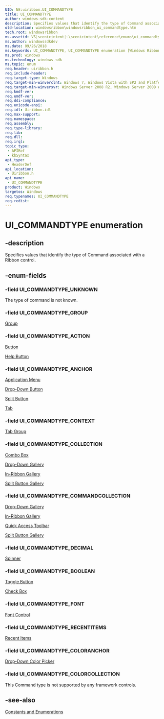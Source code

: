 ```yaml
---
UID: NE:uiribbon.UI_COMMANDTYPE
title: UI_COMMANDTYPE
author: windows-sdk-content
description: Specifies values that identify the type of Command associated with a Ribbon control.
old-location: windowsribbon\windowsribbon_ui_commandtype.htm
tech.root: windowsribbon
ms.assetid: VS|scenicintent|~\scenicintent\reference\enums\ui_commandtype.htm
ms.author: windowssdkdev
ms.date: 09/26/2018
ms.keywords: UI_COMMANDTYPE, UI_COMMANDTYPE enumeration [Windows Ribbon], UI_COMMANDTYPE_ACTION, UI_COMMANDTYPE_ANCHOR, UI_COMMANDTYPE_BOOLEAN, UI_COMMANDTYPE_COLLECTION, UI_COMMANDTYPE_COLORANCHOR, UI_COMMANDTYPE_COLORCOLLECTION, UI_COMMANDTYPE_COMMANDCOLLECTION, UI_COMMANDTYPE_CONTEXT, UI_COMMANDTYPE_DECIMAL, UI_COMMANDTYPE_FONT, UI_COMMANDTYPE_GROUP, UI_COMMANDTYPE_RECENTITEMS, UI_COMMANDTYPE_UNKNOWN, scenicintent_UI_COMMANDTYPE, uiribbon/UI_COMMANDTYPE, uiribbon/UI_COMMANDTYPE_ACTION, uiribbon/UI_COMMANDTYPE_ANCHOR, uiribbon/UI_COMMANDTYPE_BOOLEAN, uiribbon/UI_COMMANDTYPE_COLLECTION, uiribbon/UI_COMMANDTYPE_COLORANCHOR, uiribbon/UI_COMMANDTYPE_COLORCOLLECTION, uiribbon/UI_COMMANDTYPE_COMMANDCOLLECTION, uiribbon/UI_COMMANDTYPE_CONTEXT, uiribbon/UI_COMMANDTYPE_DECIMAL, uiribbon/UI_COMMANDTYPE_FONT, uiribbon/UI_COMMANDTYPE_GROUP, uiribbon/UI_COMMANDTYPE_RECENTITEMS, uiribbon/UI_COMMANDTYPE_UNKNOWN, windowsribbon.windowsribbon_ui_commandtype
ms.prod: windows
ms.technology: windows-sdk
ms.topic: enum
req.header: uiribbon.h
req.include-header: 
req.target-type: Windows
req.target-min-winverclnt: Windows 7, Windows Vista with SP2 and Platform Update for Windows Vista [desktop apps only]
req.target-min-winversvr: Windows Server 2008 R2, Windows Server 2008 with SP2 and Platform Update for Windows Server 2008 [desktop apps only]
req.kmdf-ver: 
req.umdf-ver: 
req.ddi-compliance: 
req.unicode-ansi: 
req.idl: Uiribbon.idl
req.max-support: 
req.namespace: 
req.assembly: 
req.type-library: 
req.lib: 
req.dll: 
req.irql: 
topic_type:
 - APIRef
 - kbSyntax
api_type:
 - HeaderDef
api_location:
 - Uiribbon.h
api_name:
 - UI_COMMANDTYPE
product: Windows
targetos: Windows
req.typenames: UI_COMMANDTYPE
req.redist: 
---
```


# UI_COMMANDTYPE enumeration


## -description


Specifies values that identify the type of Command associated with a Ribbon control.


## -enum-fields




### -field UI_COMMANDTYPE_UNKNOWN

The type of command is not known.


### -field UI_COMMANDTYPE_GROUP


<a href="https://msdn.microsoft.com/5d098d3f-a4ee-4f76-8c81-832d0c49cb80">Group</a>



### -field UI_COMMANDTYPE_ACTION


<a href="https://msdn.microsoft.com/6d4aa571-dbea-4139-a6b7-45a85595dd04">Button</a>



<a href="https://msdn.microsoft.com/5f08a8b2-bc83-4256-bcc4-aecfbd07ea51">Help Button</a>



### -field UI_COMMANDTYPE_ANCHOR


<a href="https://msdn.microsoft.com/5be93a5b-277b-44c1-be24-a0598a140bfc">Application Menu</a>



<a href="https://msdn.microsoft.com/41c5da07-43f7-4544-83be-248941cb8633">Drop-Down Button</a>



<a href="https://msdn.microsoft.com/0939b3be-fa88-4864-8096-a664ab2e97b5">Split Button</a>



<a href="https://msdn.microsoft.com/7315ca96-73c8-4ea1-bce0-172ebc4dd43a">Tab</a>



### -field UI_COMMANDTYPE_CONTEXT


<a href="https://msdn.microsoft.com/5b74ff46-2543-43f3-ab42-dab1bc67a75e">Tab Group</a>



### -field UI_COMMANDTYPE_COLLECTION


<a href="https://msdn.microsoft.com/6b7de2ec-dcb7-44cb-b01f-db1ba0643499">Combo Box</a>



<a href="https://msdn.microsoft.com/10644e10-f903-49f6-aecd-1a63d97fe447">Drop-Down Gallery</a>



<a href="https://msdn.microsoft.com/d608dd0d-a0af-49a6-a129-7115195c0df2">In-Ribbon Gallery</a>



<a href="https://msdn.microsoft.com/c0fcfe72-d2e9-465d-941a-b3832b36b8c2">Split Button Gallery</a>



### -field UI_COMMANDTYPE_COMMANDCOLLECTION


<a href="https://msdn.microsoft.com/10644e10-f903-49f6-aecd-1a63d97fe447">Drop-Down Gallery</a>



<a href="https://msdn.microsoft.com/d608dd0d-a0af-49a6-a129-7115195c0df2">In-Ribbon Gallery</a>



<a href="https://msdn.microsoft.com/b2adf4e9-0de1-4c4d-9293-693d0f7cf6fe">Quick Access Toolbar</a>



<a href="https://msdn.microsoft.com/c0fcfe72-d2e9-465d-941a-b3832b36b8c2">Split Button Gallery</a>



### -field UI_COMMANDTYPE_DECIMAL


<a href="https://msdn.microsoft.com/63689ed3-7326-4f7a-b700-d89e9b501ef1">Spinner</a>



### -field UI_COMMANDTYPE_BOOLEAN


<a href="https://msdn.microsoft.com/290052b7-0528-41c5-b6f4-958cc42d502b">Toggle Button</a>



<a href="https://msdn.microsoft.com/fe07aa5c-1818-41e2-b48d-5fefe50d733f">Check Box</a>



### -field UI_COMMANDTYPE_FONT


<a href="https://msdn.microsoft.com/6052f2e3-2c9e-432e-9ed6-c1e3a50843d9">Font Control</a>



### -field UI_COMMANDTYPE_RECENTITEMS


<a href="https://msdn.microsoft.com/fdead358-d303-46de-9f8e-6fc2832d8e94">Recent Items</a>



### -field UI_COMMANDTYPE_COLORANCHOR


<a href="https://msdn.microsoft.com/65e1fc23-7ac0-4bb3-9359-28ce88acf356">Drop-Down Color Picker</a>



### -field UI_COMMANDTYPE_COLORCOLLECTION

This Command type is not supported by any framework controls.


## -see-also




<a href="https://msdn.microsoft.com/8499a096-aac3-4af3-a4c9-eebf53698744">Constants and Enumerations</a>
 

 

